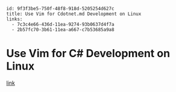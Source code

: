 
```
id: 9f3f3be5-750f-48f8-918d-5205254d627c
title: Use Vim for Cdotnet.md Development on Linux
links:
  - 7c3c4e66-436d-11ea-9274-93b0637d4f7a
  - 2b57fc70-3b61-11ea-a667-c7b53685a9a8
```

# Use Vim for C# Development on Linux

[link][1]

[1]: https://www.rockyourcode.com/use-vim-for-c-sharp-development-on-linux/

